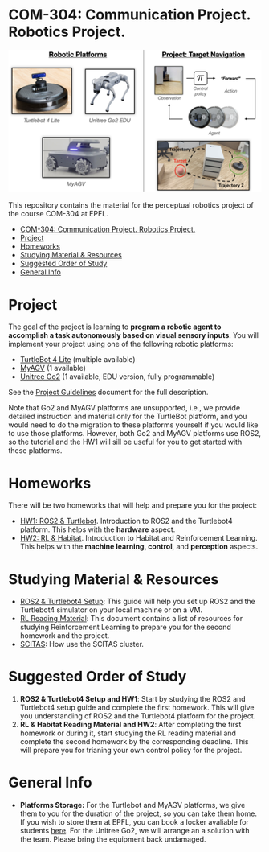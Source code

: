 # COM-304: Communication Project. Robotics Project.

![Pull Figure](assets/pull-figure.png)

This repository contains the material for the perceptual robotics project of the course COM-304 at EPFL.
- [COM-304: Communication Project. Robotics Project.](#com-304-communication-project-robotics-project)
- [Project](#project)
- [Homeworks](#homeworks)
- [Studying Material \& Resources](#studying-material--resources)
- [Suggested Order of Study](#suggested-order-of-study)
- [General Info](#general-info)

# Project

The goal of the project is learning to **program a robotic agent to accomplish a task autonomously based on visual sensory inputs**. You will implement your project using one of the following robotic platforms:
- [TurtleBot 4 Lite](https://clearpathrobotics.com/turtlebot-4/) (multiple available)
- [MyAGV](https://www.elephantrobotics.com/en/myagv-en/) (1 available)
- [Unitree Go2](https://www.unitree.com/go2) (1 available, EDU version, fully programmable)


See the [Project Guidelines](https://www.overleaf.com/read/qrfkgnbmmsdj#53611f) document for the full description.

Note that Go2 and MyAGV platforms are unsupported, i.e., we provide detailed instruction and material only for the TurtleBot platform, and you would need to do the migration to these platforms yourself if you would like to use those platforms. However, both Go2 and MyAGV platforms use ROS2, so the tutorial and the HW1 will sill be useful for you to get started with these platforms.


# Homeworks
There will be two homeworks that will help and prepare you for the project:

- [HW1: ROS2 & Turtlebot](ROS_Homework_Ungraded/ROS2_homework_task.md). Introduction to ROS2 and the Turtlebot4 platform. This helps with the **hardware** aspect.
- [HW2: RL & Habitat](RL_Habitat_Homework/RL_Habitat_Homework.ipynb). Introduction to Habitat and Reinforcement Learning. This helps with the **machine learning, control**, and **perception** aspects.

# Studying Material & Resources

- [ROS2 & Turtlebot4 Setup](Turtlebot4_setup/Turtlebot4_setup_guide.md): This guide will help you set up ROS2 and the Turtlebot4 simulator on your local machine or on a VM.
- [RL Reading Material](https://docs.google.com/document/d/1zz7baFWC2G-mnlW9Ie-Xko2-k3RD4nzJ9XM1VsWalxU/edit#heading=h.h15fdpbwsi98): This document contains a list of resources for studying Reinforcement Learning to prepare you for the second homework and the project.
- [SCITAS](SCITAS_Tutorial/scitas_tutorial.md): How use the SCITAS cluster.

# Suggested Order of Study
1. **ROS2 & Turtlebot4 Setup and HW1**: Start by studying the ROS2 and Turtlebot4 setup guide and complete the first homework. This will give you understanding of ROS2 and the Turtlebot4 platform for the project.
2. **RL & Habitat Reading Material and HW2**: After completing the first homework or during it, start studying the RL reading material and complete the second homework by the corresponding deadline. This will prepare you for trianing your own control policy for the project.

# General Info

- **Platforms Storage:** For the Turtlebot and MyAGV platforms, we give them to you for the duration of the project, so you can take them home. If you wish to store them at EPFL, you can book a locker avaliable for students [here](https://mycamipro.epfl.ch/client/lockerassign). For the Unitree Go2, we will arrange an a solution with the team. Please bring the equipment back undamaged. 

<!-- # Pending
- [ ] Add instructions to use the RL notebook on SCITAS after the maintenance.
- [ ] Do a final test of the RL notebook on SCITAS. -->
